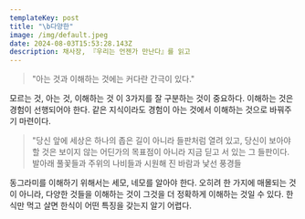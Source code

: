 ```yaml
---
templateKey: post
title: "\b다양한"
image: /img/default.jpeg
date: 2024-08-03T15:53:28.143Z
description: 채사장, 『우리는 언젠가 만난다』를 읽고
---
```

> "아는 것과 이해하는 것에는 커다란 간극이 있다."

모르는 것, 아는 것, 이해하는 것 이 3가지를 잘 구분하는 것이 중요하다. 이해하는 것은 경험이 선행되어야 한다. 같은 지식이라도 경험이 아는 것에서 이해하는 것으로 바꿔주기 마련이다. 

> "당신 앞에 세상은 하나의 좁은 길이 아니라 들판처럼 열려 있고, 당신이 보아야 할 것은 보이지 않는 어딘가의 목표점이 아니라 지금 딛고 서 있는 그 들판이다. 발아래 풀꽃들과 주위의 나비들과 시원해 진 바람과 낯선 풍경들

동그라미를 이해하기 위해서는 세모, 네모를 알아야 한다. 오히려 한 가지에 매몰되는 것이 아니라, 다양한 것들을 이해하는 것이 그것을 더 정확하게 이해하는 것일 수 있다. 한식만 먹고 살면 한식이 어떤 특징을 갖는지 알기 어렵다.